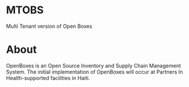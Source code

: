 # MTOBS
Multi Tenant version of Open Boxes

# About
OpenBoxes is an Open Source Inventory and Supply Chain Management System. The initial implementation of OpenBoxes will occur at Partners In Health-supported facilities in Haiti.